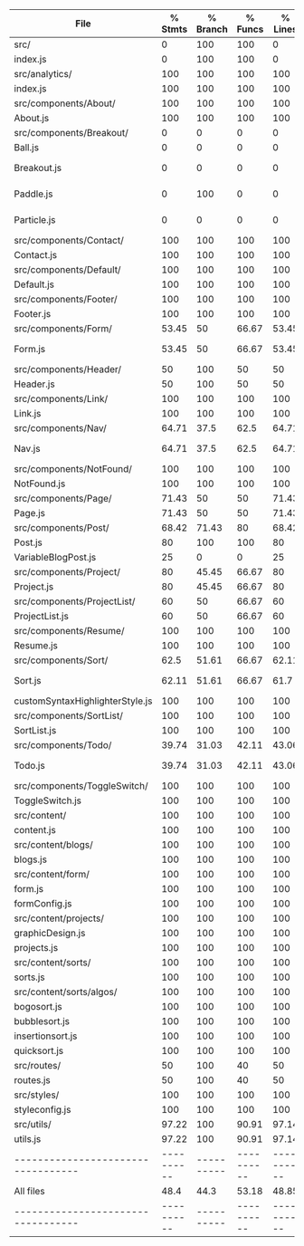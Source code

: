File                              |  % Stmts | % Branch |  % Funcs |  % Lines |Uncovered Lines |
----------------------------------|----------|----------|----------|----------|----------------|
 src/                             |        0 |      100 |      100 |        0 |                |
  index.js                        |        0 |      100 |      100 |        0 |            6,8 |
 src/analytics/                   |      100 |      100 |      100 |      100 |                |
  index.js                        |      100 |      100 |      100 |      100 |                |
 src/components/About/            |      100 |      100 |      100 |      100 |                |
  About.js                        |      100 |      100 |      100 |      100 |                |
 src/components/Breakout/         |        0 |        0 |        0 |        0 |                |
  Ball.js                         |        0 |        0 |        0 |        0 |              5 |
  Breakout.js                     |        0 |        0 |        0 |        0 |... 389,391,395 |
  Paddle.js                       |        0 |      100 |        0 |        0 |... 18,20,21,25 |
  Particle.js                     |        0 |        0 |        0 |        0 |... 83,87,91,92 |
 src/components/Contact/          |      100 |      100 |      100 |      100 |                |
  Contact.js                      |      100 |      100 |      100 |      100 |                |
 src/components/Default/          |      100 |      100 |      100 |      100 |                |
  Default.js                      |      100 |      100 |      100 |      100 |                |
 src/components/Footer/           |      100 |      100 |      100 |      100 |                |
  Footer.js                       |      100 |      100 |      100 |      100 |                |
 src/components/Form/             |    53.45 |       50 |    66.67 |    53.45 |                |
  Form.js                         |    53.45 |       50 |    66.67 |    53.45 |... 100,105,117 |
 src/components/Header/           |       50 |      100 |       50 |       50 |                |
  Header.js                       |       50 |      100 |       50 |       50 |             18 |
 src/components/Link/             |      100 |      100 |      100 |      100 |                |
  Link.js                         |      100 |      100 |      100 |      100 |                |
 src/components/Nav/              |    64.71 |     37.5 |     62.5 |    64.71 |                |
  Nav.js                          |    64.71 |     37.5 |     62.5 |    64.71 |... 21,23,27,49 |
 src/components/NotFound/         |      100 |      100 |      100 |      100 |                |
  NotFound.js                     |      100 |      100 |      100 |      100 |                |
 src/components/Page/             |    71.43 |       50 |       50 |    71.43 |                |
  Page.js                         |    71.43 |       50 |       50 |    71.43 |          15,17 |
 src/components/Post/             |    68.42 |    71.43 |       80 |    68.42 |                |
  Post.js                         |       80 |      100 |      100 |       80 |       16,17,19 |
  VariableBlogPost.js             |       25 |        0 |        0 |       25 |          7,8,9 |
 src/components/Project/          |       80 |    45.45 |    66.67 |       80 |                |
  Project.js                      |       80 |    45.45 |    66.67 |       80 |          16,77 |
 src/components/ProjectList/      |       60 |       50 |    66.67 |       60 |                |
  ProjectList.js                  |       60 |       50 |    66.67 |       60 |            8,9 |
 src/components/Resume/           |      100 |      100 |      100 |      100 |                |
  Resume.js                       |      100 |      100 |      100 |      100 |                |
 src/components/Sort/             |     62.5 |    51.61 |    66.67 |    62.11 |                |
  Sort.js                         |    62.11 |    51.61 |    66.67 |     61.7 |... 178,179,180 |
  customSyntaxHighlighterStyle.js |      100 |      100 |      100 |      100 |                |
 src/components/SortList/         |      100 |      100 |      100 |      100 |                |
  SortList.js                     |      100 |      100 |      100 |      100 |                |
 src/components/Todo/             |    39.74 |    31.03 |    42.11 |    43.06 |                |
  Todo.js                         |    39.74 |    31.03 |    42.11 |    43.06 |... 183,184,187 |
 src/components/ToggleSwitch/     |      100 |      100 |      100 |      100 |                |
  ToggleSwitch.js                 |      100 |      100 |      100 |      100 |                |
 src/content/                     |      100 |      100 |      100 |      100 |                |
  content.js                      |      100 |      100 |      100 |      100 |                |
 src/content/blogs/               |      100 |      100 |      100 |      100 |                |
  blogs.js                        |      100 |      100 |      100 |      100 |                |
 src/content/form/                |      100 |      100 |      100 |      100 |                |
  form.js                         |      100 |      100 |      100 |      100 |                |
  formConfig.js                   |      100 |      100 |      100 |      100 |                |
 src/content/projects/            |      100 |      100 |      100 |      100 |                |
  graphicDesign.js                |      100 |      100 |      100 |      100 |                |
  projects.js                     |      100 |      100 |      100 |      100 |                |
 src/content/sorts/               |      100 |      100 |      100 |      100 |                |
  sorts.js                        |      100 |      100 |      100 |      100 |                |
 src/content/sorts/algos/         |      100 |      100 |      100 |      100 |                |
  bogosort.js                     |      100 |      100 |      100 |      100 |                |
  bubblesort.js                   |      100 |      100 |      100 |      100 |                |
  insertionsort.js                |      100 |      100 |      100 |      100 |                |
  quicksort.js                    |      100 |      100 |      100 |      100 |                |
 src/routes/                      |       50 |      100 |       40 |       50 |                |
  routes.js                       |       50 |      100 |       40 |       50 |       49,66,82 |
 src/styles/                      |      100 |      100 |      100 |      100 |                |
  styleconfig.js                  |      100 |      100 |      100 |      100 |                |
 src/utils/                       |    97.22 |      100 |    90.91 |    97.14 |                |
  utils.js                        |    97.22 |      100 |    90.91 |    97.14 |             10 |
----------------------------------|----------|----------|----------|----------|----------------|
All files                         |     48.4 |     44.3 |    53.18 |    48.85 |                |
----------------------------------|----------|----------|----------|----------|----------------|

